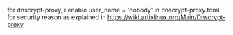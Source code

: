 for dnscrypt-proxy, i enable user_name = 'nobody' in dnscrypt-proxy.toml for security reason as explained in https://wiki.artixlinux.org/Main/Dnscrypt-proxy
